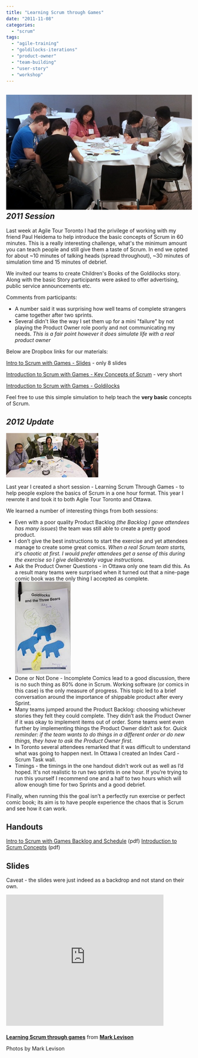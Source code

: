 ```yaml
---
title: "Learning Scrum through Games"
date: "2011-11-08"
categories: 
  - "scrum"
tags: 
  - "agile-training"
  - "goldilocks-iterations"
  - "product-owner"
  - "team-building"
  - "user-story"
  - "workshop"
---
```


## ![Scrum training session run by Certified Scrum Trainer Mark Levison](images/2011-11-03-11.16.49.jpg) _2011 Session_

Last week at Agile Tour Toronto I had the privilege of working with my friend Paul Heidema to help introduce the basic concepts of Scrum in 60 minutes. This is a really interesting challenge, what's the minimum amount you can teach people and still give them a taste of Scrum. In end we opted for about ~10 minutes of talking heads (spread throughout), ~30 minutes of simulation time and 15 minutes of debrief.

We invited our teams to create Children's Books of the Goldilocks story. Along with the basic Story participants were asked to offer advertising, public service announcements etc.

Comments from participants:

- A number said it was surprising how well teams of complete strangers came together after two sprints.
- Several didn't like the way I set them up for a mini "failure" by not playing the Product Owner role poorly and not communicating my needs. _This is a fair point however it does simulate life with a real product owner_

Below are Dropbox links for our materials:

[Intro to Scrum with Games - Slides](https://www.dropbox.com/s/lcgf3vzwicw3m9a/Intro-to-Scrum-with-Games-Slides-Mark-Levison-and-Paul-Heidema.pdf?dl=0 "Intro to Scrum with Games - Slides - Mark Levison and Paul Heidema") - only 8 slides

[Introduction to Scrum with Games - Key Concepts of Scrum](https://www.dropbox.com/s/1kfin87i8gb4e0k/Introduction-to-Scrum-with-Games-Key-Concepts-of-Scrum-Mark-Levison-and-Paul-Heidema.pdf?dl=0 "Introduction to Scrum with Games - Key Concepts of Scrum - Mark Levison and Paul Heidema") - very short

[Introduction to Scrum with Games - Goldilocks](https://www.dropbox.com/s/qxcypyr8nftkptl/Introduction-to-Scrum-with-Games-Goldilocks-Mark-Levison-and-Paul-Heidema.pdf?dl=0 "Introduction to Scrum with Games - Goldilocks - Mark Levison and Paul Heidema")

Feel free to use this simple simulation to help teach the **very basic** concepts of Scrum.

## _2012 Update_

![Learning Scrum Through Games](images/wpid-LearningScrumThroughGamesSuccess-2012-11-27-07-30.jpg)

Last year I created a short session - Learning Scrum Through Games - to help people explore the basics of Scrum in a one hour format. This year I rewrote it and took it to both Agile Tour Toronto and Ottawa.

We learned a number of interesting things from both sessions:

- Even with a poor quality Product Backlog _(the Backlog I gave attendees has many issues_) the team was still able to create a pretty good product.
- I don’t give the best instructions to start the exercise and yet attendees manage to create some great comics. _When a real Scrum team starts, it's chaotic at first. I would prefer attendees get a sense of this during the exercise so I give deliberately vague instructions._
- Ask the Product Owner Questions - in Ottawa only one team did this. As a result many teams were surprised when it turned out that a nine-page comic book was the only thing I accepted as complete.![Learning Scrum Through Games](images/wpid-ScrumThroughGames-2012-11-27-07-30.jpg)
- Done or Not Done - Incomplete Comics lead to a good discussion, there is no such thing as 80% done in Scrum. Working software (or comics in this case) is the only measure of progress. This topic led to a brief conversation around the importance of shippable product after every Sprint.
- Many teams jumped around the Product Backlog: choosing whichever stories they felt they could complete. They didn’t ask the Product Owner if it was okay to implement items out of order. Some teams went even further by implementing things the Product Owner didn’t ask for. _Quick reminder: if the team wants to do things in a different order or do new things, they have to ask the Product Owner first._
- In Toronto several attendees remarked that it was difficult to understand what was going to happen next. In Ottawa I created an Index Card - Scrum Task wall.
- Timings - the timings in the one handout didn’t work out as well as I’d hoped. It's not realistic to run two sprints in one hour. If you’re trying to run this yourself I recommend one and a half to two hours which will allow enough time for two Sprints and a good debrief.

Finally, when running this the goal isn’t a perfectly run exercise or perfect comic book; its aim is to have people experience the chaos that is Scrum and see how it can work.

## Handouts

[Intro to Scrum with Games Backlog and Schedule](/wp-content/uploads/2020/01/Intro-to-Scrum-with-Games-Backlog-and-Schedule.pdf) (pdf) [Introduction to Scrum Concepts](/wp-content/uploads/2020/01/Introduction-to-Scrum-Concepts.pdf) (pdf)

## Slides

Caveat - the slides were just indeed as a backdrop and not stand on their own.

<iframe style="border-bottom-width: 0px; border-style: solid; border-color: #cccccc; margin-bottom: 5px;" src="https://www.slideshare.net/slideshow/embed_code/15370715" width="427" height="356" frameborder="0" marginwidth="0" marginheight="0" scrolling="no" data-mce-fragment="1"></iframe>

**[Learning Scrum through games](https://www.slideshare.net/mlevison/learning-scrum-through-games-15370715 "Learning Scrum through games")** from **[Mark Levison](https://www.slideshare.net/mlevison)**

Photos by Mark Levison
